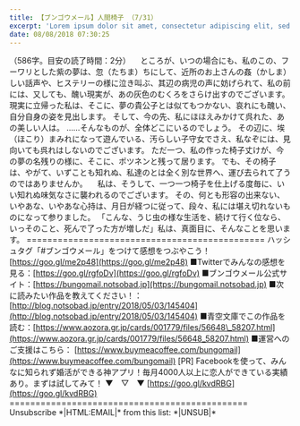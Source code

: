 ```yaml
---
title: 【ブンゴウメール】人間椅子 （7/31）
excerpt: 'Lorem ipsum dolor sit amet, consectetur adipiscing elit, sed do eiusmod tempor incididunt ut labore et dolore magna aliqua. Praesent elementum facilisis leo vel fringilla est ullamcorper eget. At imperdiet dui accumsan sit amet nulla facilisi morbi tempus.'
date: 08/08/2018 07:30:25
---
```


（586字。目安の読了時間：2分） 　ところが、いつの場合にも、私のこの、フーワリとした紫の夢は、忽（たちま）ちにして、近所のお上さんの姦（かしま）しい話声や、ヒステリーの様に泣き叫ぶ、其辺の病児の声に妨げられて、私の前には、又しても、醜い現実が、あの灰色のむくろをさらけ出すのでございます。 現実に立帰った私は、そこに、夢の貴公子とは似てもつかない、哀れにも醜い、自分自身の姿を見出します。 そして、今の先、私にほほえみかけて呉れた、あの美しい人は。 ……そんなものが、全体どこにいるのでしょう。 その辺に、埃（ほこり）まみれになって遊んでいる、汚らしい子守女でさえ、私なぞには、見向いても呉れはしないのでございます。 ただ一つ、私の作った椅子丈けが、今の夢の名残りの様に、そこに、ポツネンと残って居ります。 でも、その椅子は、やがて、いずことも知れぬ、私達のとは全く別な世界へ、運び去られて了うのではありませんか。 　私は、そうして、一つ一つ椅子を仕上げる度毎に、いい知れぬ味気なさに襲われるのでございます。 その、何とも形容の出来ない、いやあな、いやあな心持は、月日が経つに従って、段々、私には堪え切れないものになって参りました。 「こんな、うじ虫の様な生活を、続けて行く位なら、いっそのこと、死んで了った方が増しだ」私は、真面目に、そんなことを思います。 ============================================== ハッシュタグ「#ブンゴウメール」をつけて感想をつぶやこう！ [https://goo.gl/me2p48](https://goo.gl/me2p48) ■Twitterでみんなの感想を見る：[https://goo.gl/rgfoDv](https://goo.gl/rgfoDv) ■ブンゴウメール公式サイト：[https://bungomail.notsobad.jp](https://bungomail.notsobad.jp) ■次に読みたい作品を教えてください！：[http://blog.notsobad.jp/entry/2018/05/03/145404](http://blog.notsobad.jp/entry/2018/05/03/145404) ■青空文庫でこの作品を読む：[https://www.aozora.gr.jp/cards/001779/files/56648\_58207.html](https://www.aozora.gr.jp/cards/001779/files/56648_58207.html) ■運営へのご支援はこちら： [https://www.buymeacoffee.com/bungomail](https://www.buymeacoffee.com/bungomail) \[PR\] Facebookを使って、みんなに知られず婚活ができる神アプリ！毎月4000人以上に恋人ができている実績あり。まずは試してみて！ ▼　▽　▼ [https://goo.gl/kvdRBG](https://goo.gl/kvdRBG) ============================================== Unsubscribe \*|HTML:EMAIL|\* from this list: \*|UNSUB|\*